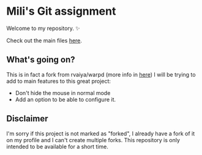 # Mili's Git assignment
Welcome to my repository. ✨

Check out the main files [here](warpd).

## What's going on?
This is in fact a fork from rvaiya/warpd (more info in [here](https://github.com/rvaiya/warpd)) I will be trying to add to main features to this great project:

- Don't hide the mouse in normal mode
- Add an option to be able to configure it.

## Disclaimer
I'm sorry if this project is not marked as "forked", I already have a fork of it on my profile and I can't create multiple forks. This repository is only intended to be available for a short time.

